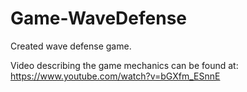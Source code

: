 # Game-WaveDefense
Created wave defense game.

Video describing the game mechanics can be found at:
https://www.youtube.com/watch?v=bGXfm_ESnnE

